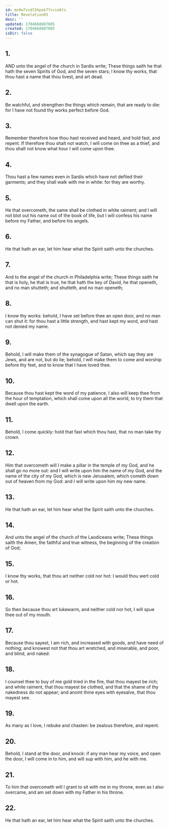 ```yaml
---
id: mc0w7ssdl5hpok77cvio6ts
title: Revelation03
desc: ''
updated: 1704668887085
created: 1704668887085
isDir: false
---
```

## 1.
AND unto the angel of the church in Sardis write; These things saith he that hath the seven Spirits of God, and the seven stars; I know thy works, that thou hast a name that thou livest, and art dead.
## 2.
Be watchful, and strengthen the things which remain, that are ready to die: for I have not found thy works perfect before God.
## 3.
Remember therefore how thou hast received and heard, and hold fast, and repent. If therefore thou shalt not watch, I will come on thee as a thief, and thou shalt not know what hour I will come upon thee.
## 4.
Thou hast a few names even in Sardis which have not defiled their garments; and they shall walk with me in white: for they are worthy.
## 5.
He that overcometh, the same shall be clothed in white raiment; and I will not blot out his name out of the book of life, but I will confess his name before my Father, and before his angels.
## 6.
He that hath an ear, let him hear what the Spirit saith unto the churches.
## 7.
And to the angel of the church in Philadelphia write; These things saith he that is holy, he that is true, he that hath the key of David, he that openeth, and no man shutteth; and shutteth, and no man openeth;
## 8.
I know thy works: behold, I have set before thee an open door, and no man can shut it: for thou hast a little strength, and hast kept my word, and hast not denied my name.
## 9.
Behold, I will make them of the synagogue of Satan, which say they are Jews, and are not, but do lie; behold, I will make them to come and worship before thy feet, and to know that I have loved thee.
## 10.
Because thou hast kept the word of my patience, I also will keep thee from the hour of temptation, which shall come upon all the world, to try them that dwell upon the earth.
## 11.
Behold, I come quickly: hold that fast which thou hast, that no man take thy crown.
## 12.
Him that overcometh will I make a pillar in the temple of my God, and he shall go no more out: and I will write upon him the name of my God, and the name of the city of my God, which is new Jerusalem, which cometh down out of heaven from my God: and I will write upon him my new name.
## 13.
He that hath an ear, let him hear what the Spirit saith unto the churches.
## 14.
And unto the angel of the church of the Laodiceans write; These things saith the Amen, the faithful and true witness, the beginning of the creation of God;
## 15.
I know thy works, that thou art neither cold nor hot: I would thou wert cold or hot.
## 16.
So then because thou art lukewarm, and neither cold nor hot, I will spue thee out of my mouth.
## 17.
Because thou sayest, I am rich, and increased with goods, and have need of nothing; and knowest not that thou art wretched, and miserable, and poor, and blind, and naked:
## 18.
I counsel thee to buy of me gold tried in the fire, that thou mayest be rich; and white raiment, that thou mayest be clothed, and that the shame of thy nakedness do not appear; and anoint thine eyes with eyesalve, that thou mayest see.
## 19.
As many as I love, I rebuke and chasten: be zealous therefore, and repent.
## 20.
Behold, I stand at the door, and knock: if any man hear my voice, and open the door, I will come in to him, and will sup with him, and he with me.
## 21.
To him that overcometh will I grant to sit with me in my throne, even as I also overcame, and am set down with my Father in his throne.
## 22.
He that hath an ear, let him hear what the Spirit saith unto the churches.
